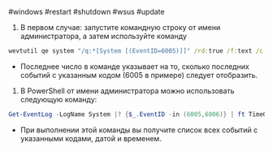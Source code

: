 #windows #restart #shutdown #wsus #update

1. В первом случае: запустите командную строку от имени администратора, а затем используйте команду
```cmd
wevtutil qe system "/q:*[System [(EventID=6005)]]" /rd:true /f:text /c:1
```
- Последнее число в команде указывает на то, сколько последних событий с указанным кодом (6005 в примере) следует отобразить.

1. В PowerShell от имени администратора можно использовать следующую команду:
```powershell
Get-EventLog -LogName System |? {$_.EventID -in (6005,6006)} | ft TimeGenerated,EventId,Message -AutoSize -wrap
```
- При выполнении этой команды вы получите список всех событий с указанными кодами, датой и временем.